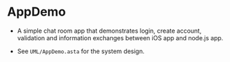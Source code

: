 AppDemo
=======

* A simple chat room app that demonstrates login, create account, validation and information exchanges between iOS app and node.js app.

* See `UML/AppDemo.asta` for the system design.
